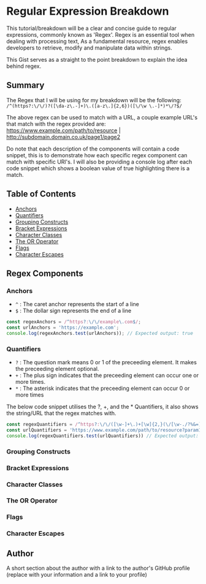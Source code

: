 # Regular Expression Breakdown

This tutorial/breakdown will be a clear and concise guide to regular expressions, commonly known as 'Regex'. Regex is an essential tool when dealing with processing text, As a fundamental resource, regex enables developers to retrieve, modify and manipulate data within strings.

This Gist serves as a straight to the point breakdown to explain the idea behind regex.

## Summary

The Regex that I will be using for my breakdown will be the following: `/^(https?:\/\/)?([\da-z\.-]+)\.([a-z\.]{2,6})([\/\w \.-]*)*\/?$/`

The above regex can be used to match with a URL, a couple example URL's that match with the regex provided are: https://www.example.com/path/to/resource | http://subdomain.domain.co.uk/page1/page2

Do note that each description of the components will contain a code snippet, this is to demonstrate how each specific regex component can match with specific URl's. I will also be providing a console log after each code snippet which shows a boolean value of true highlighting there is a match.

## Table of Contents

- [Anchors](#anchors)
- [Quantifiers](#quantifiers)
- [Grouping Constructs](#grouping-constructs)
- [Bracket Expressions](#bracket-expressions)
- [Character Classes](#character-classes)
- [The OR Operator](#the-or-operator)
- [Flags](#flags)
- [Character Escapes](#character-escapes)

## Regex Components

### Anchors

- `^` : The caret anchor represents the start of a line
- `$` : The dollar sign represents the end of a line

```javascript
const regexAnchors = /^https?:\/\/example\.com$/;
const urlAnchors = 'https://example.com';
console.log(regexAnchors.test(urlAnchors)); // Expected output: true
```

### Quantifiers

- `?` : The question mark means 0 or 1 of the preceeding element. It makes the preceeding element optional.
- `+` : The plus sign indicates that the preceeding element can occur one or more times. 
- `*` : The asterisk indicates that the preceeding element can occur 0 or more times

The below code snippet utilises the ?, +, and the * Quantifiers, it also shows the string/URL that the regex matches with.

```javascript
const regexQuantifiers = /^https?:\/\/([\w-]+\.)+[\w]{2,}(\/[\w-./?%&=]*)?$/
const urlQuantifiers = 'https://www.example.com/path/to/resource?param1=value1&param2=value2'
console.log(regexQuantifiers.test(urlQuantifiers)) // Expected output: true
```

### Grouping Constructs

### Bracket Expressions

### Character Classes

### The OR Operator

### Flags

### Character Escapes

## Author

A short section about the author with a link to the author's GitHub profile (replace with your information and a link to your profile)
